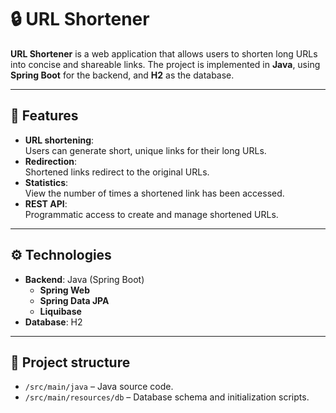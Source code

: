 # 🔒 URL Shortener

**URL Shortener** is a web application that allows users to shorten long URLs into concise and shareable links. The project is implemented in **Java**, using **Spring Boot** for the backend, and **H2** as the database.

---

## 🌟 Features
- **URL shortening**:  
  Users can generate short, unique links for their long URLs.
- **Redirection**:  
  Shortened links redirect to the original URLs.
- **Statistics**:  
  View the number of times a shortened link has been accessed.
- **REST API**:  
  Programmatic access to create and manage shortened URLs.

---

## ⚙️ Technologies
- **Backend**: Java (Spring Boot)
  - **Spring Web**
  - **Spring Data JPA**
  - **Liquibase**
- **Database**: H2

---

## 📂 Project structure
- `/src/main/java` – Java source code.
- `/src/main/resources/db` – Database schema and initialization scripts.
